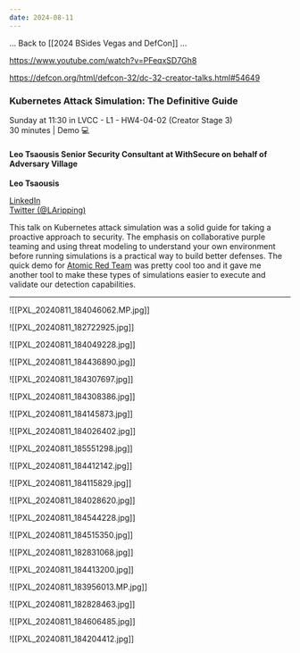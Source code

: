 ```yaml
---
date: 2024-08-11
---
```


... Back to [[2024 BSides Vegas and DefCon]] ...


https://www.youtube.com/watch?v=PFeqxSD7Gh8


https://defcon.org/html/defcon-32/dc-32-creator-talks.html#54649


### Kubernetes Attack Simulation: The Definitive Guide

Sunday at 11:30 in LVCC - L1 - HW4-04-02 (Creator Stage 3)  
30 minutes | Demo 💻

#### Leo Tsaousis Senior Security Consultant at WithSecure on behalf of Adversary Village


**Leo Tsaousis**  


[LinkedIn](https://www.linkedin.com/in/leonidastsaousis)  
[Twitter (@LAripping)](https://twitter.com/LAripping)


This talk on Kubernetes attack simulation was a solid guide for taking a proactive approach to security. The emphasis on collaborative purple teaming and using threat modeling to understand your own environment before running simulations is a practical way to build better defenses. The quick demo for [Atomic Red Team](https://github.com/redcanaryco/atomic-red-team/blob/master/atomics/T1609/T1609.md) was pretty cool too and it gave me another tool to make these types of simulations easier to execute and validate our detection capabilities.


---

![[PXL_20240811_184046062.MP.jpg]]

![[PXL_20240811_182722925.jpg]]

![[PXL_20240811_184049228.jpg]]

![[PXL_20240811_184436890.jpg]]

![[PXL_20240811_184307697.jpg]]

![[PXL_20240811_184308386.jpg]]

![[PXL_20240811_184145873.jpg]]

![[PXL_20240811_184026402.jpg]]

![[PXL_20240811_185551298.jpg]]

![[PXL_20240811_184412142.jpg]]

![[PXL_20240811_184115829.jpg]]

![[PXL_20240811_184028620.jpg]]

![[PXL_20240811_184544228.jpg]]

![[PXL_20240811_184515350.jpg]]

![[PXL_20240811_182831068.jpg]]

![[PXL_20240811_184413200.jpg]]

![[PXL_20240811_183956013.MP.jpg]]

![[PXL_20240811_182828463.jpg]]

![[PXL_20240811_184606485.jpg]]

![[PXL_20240811_184204412.jpg]]


